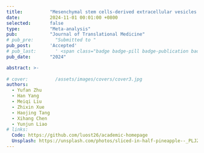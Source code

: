```yaml
---
title:          "Mesenchymal stem cells-derived extracellular vesicles for wound healing and skin regeneration: A systematic review and meta-analysis of preclinical studies."
date:           2024-11-01 00:01:00 +0800
selected:       false
type:           "Meta-analysis"
pub:            "Journal of Translational Medicine"
# pub_pre:        "Submitted to "
pub_post:       'Accepted'
# pub_last:       ' <span class="badge badge-pill badge-publication badge-success">Spotlight</span>'
pub_date:       "2024"

abstract: >-
  
# cover:          /assets/images/covers/cover3.jpg
authors:
  - Yufan Zhu
  - Han Yang
  - Meiqi Liu
  - Zhixin Xue
  - Haojing Tang
  - Xihang Chen
  - Yunjun Liao
# links:
  Code: https://github.com/luost26/academic-homepage
  Unsplash: https://unsplash.com/photos/sliced-in-half-pineapple--_PLJZmHZzk
---
```

